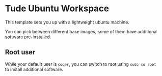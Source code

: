 # Tude Ubuntu Workspace

This template sets you up with a lightweight ubuntu machine.

You can pick between different base images, some of them have additional software pre-installed.

## Root user

While your default user is `coder`, you can switch to root using `sudo su root` to install additional software.

